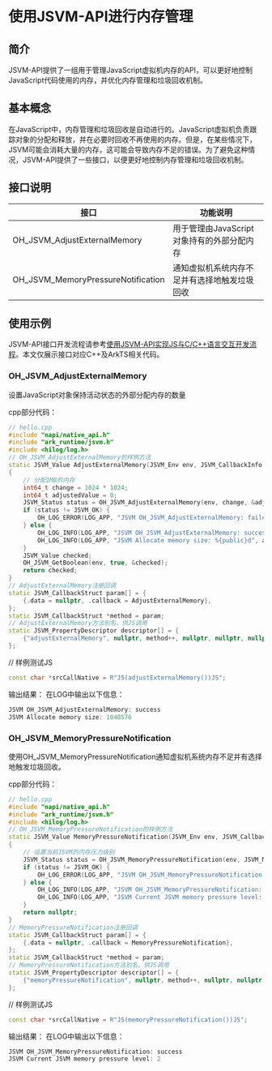 # 使用JSVM-API进行内存管理

## 简介

JSVM-API提供了一组用于管理JavaScript虚拟机内存的API，可以更好地控制JavaScript代码使用的内存，并优化内存管理和垃圾回收机制。

## 基本概念

在JavaScript中，内存管理和垃圾回收是自动进行的。JavaScript虚拟机负责跟踪对象的分配和释放，并在必要时回收不再使用的内存。但是，在某些情况下，JSVM可能会消耗大量的内存，这可能会导致内存不足的错误。为了避免这种情况，JSVM-API提供了一些接口，以便更好地控制内存管理和垃圾回收机制。

## 接口说明

| 接口                       | 功能说明                            |
|----------------------------|-------------------------------------|
| OH_JSVM_AdjustExternalMemory         | 用于管理由JavaScript对象持有的外部分配内存|
| OH_JSVM_MemoryPressureNotification   | 通知虚拟机系统内存不足并有选择地触发垃圾回收|

## 使用示例

JSVM-API接口开发流程请参考[使用JSVM-API实现JS与C/C++语言交互开发流程](use-jsvm-process.md)。本文仅展示接口对应C++及ArkTS相关代码。

### OH_JSVM_AdjustExternalMemory

设置JavaScript对象保持活动状态的外部分配内存的数量

cpp部分代码：

```cpp
// hello.cpp
#include "napi/native_api.h"
#include "ark_runtime/jsvm.h"
#include <hilog/log.h>
// OH_JSVM_AdjustExternalMemory的样例方法
static JSVM_Value AdjustExternalMemory(JSVM_Env env, JSVM_CallbackInfo info)
{
    // 分配1MB的内存
    int64_t change = 1024 * 1024;
    int64_t adjustedValue = 0;
    JSVM_Status status = OH_JSVM_AdjustExternalMemory(env, change, &adjustedValue);
    if (status != JSVM_OK) {
        OH_LOG_ERROR(LOG_APP, "JSVM OH_JSVM_AdjustExternalMemory: failed");
    } else {
        OH_LOG_INFO(LOG_APP, "JSVM OH_JSVM_AdjustExternalMemory: success");
        OH_LOG_INFO(LOG_APP, "JSVM Allocate memory size: %{public}d", adjustedValue);
    }
    JSVM_Value checked;
    OH_JSVM_GetBoolean(env, true, &checked);
    return checked;
}
// AdjustExternalMemory注册回调
static JSVM_CallbackStruct param[] = {
    {.data = nullptr, .callback = AdjustExternalMemory},
};
static JSVM_CallbackStruct *method = param;
// AdjustExternalMemory方法别名，供JS调用
static JSVM_PropertyDescriptor descriptor[] = {
    {"adjustExternalMemory", nullptr, method++, nullptr, nullptr, nullptr, JSVM_DEFAULT},
};
```

// 样例测试JS

```c++
const char *srcCallNative = R"JS(adjustExternalMemory())JS";
```
<!-- @[oh_jsvm_adjust_external_memory](https://gitee.com/openharmony/applications_app_samples/blob/master/code/DocsSample/ArkTS/JSVMAPI/JsvmUsageGuide/UsageInstructionsTwo/adjustexternalmemory/src/main/cpp/hello.cpp) -->
输出结果：
在LOG中输出以下信息：
```cpp
JSVM OH_JSVM_AdjustExternalMemory: success
JSVM Allocate memory size: 1048576
```
### OH_JSVM_MemoryPressureNotification

使用OH_JSVM_MemoryPressureNotification通知虚拟机系统内存不足并有选择地触发垃圾回收。

cpp部分代码：

```cpp
// hello.cpp
#include "napi/native_api.h"
#include "ark_runtime/jsvm.h"
#include <hilog/log.h>
// OH_JSVM_MemoryPressureNotification的样例方法
static JSVM_Value MemoryPressureNotification(JSVM_Env env, JSVM_CallbackInfo info)
{
    // 设置当前JSVM的内存压力级别
    JSVM_Status status = OH_JSVM_MemoryPressureNotification(env, JSVM_MEMORY_PRESSURE_LEVEL_CRITICAL);
    if (status != JSVM_OK) {
        OH_LOG_ERROR(LOG_APP, "JSVM OH_JSVM_MemoryPressureNotification: failed");
    } else {
        OH_LOG_INFO(LOG_APP, "JSVM OH_JSVM_MemoryPressureNotification: success");
        OH_LOG_INFO(LOG_APP, "JSVM Current JSVM memory pressure level: %{public}d", JSVM_MEMORY_PRESSURE_LEVEL_CRITICAL);
    }
    return nullptr;
}
// MemoryPressureNotification注册回调
static JSVM_CallbackStruct param[] = {
    {.data = nullptr, .callback = MemoryPressureNotification},
};
static JSVM_CallbackStruct *method = param;
// MemoryPressureNotification方法别名，供JS调用
static JSVM_PropertyDescriptor descriptor[] = {
    {"memoryPressureNotification", nullptr, method++, nullptr, nullptr, nullptr, JSVM_DEFAULT},
};
```

// 样例测试JS

```c++
const char *srcCallNative = R"JS(memoryPressureNotification())JS";
```
<!-- @[oh_jsvm_memory_pressure_notification](https://gitee.com/openharmony/applications_app_samples/blob/master/code/DocsSample/ArkTS/JSVMAPI/JsvmUsageGuide/UsageInstructionsTwo/memorypressurenotification/src/main/cpp/hello.cpp) -->
输出结果：
在LOG中输出以下信息：
```cpp
JSVM OH_JSVM_MemoryPressureNotification: success
JSVM Current JSVM memory pressure level: 2
```